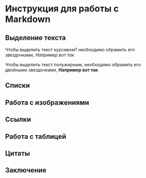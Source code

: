 # Инструкция для работы с Markdown

## Выделение текста

Чтобы выделить текст курсивом? необходимо обрамить его звездочками, *Например вот так*

Чтобы выделить текст полужирным, необходимо обрамить его двойными звездочками, **Например вот так**

## Списки

## Работа с изображениями

## Ссылки

## Работа с таблицей

## Цитаты

## Заключение